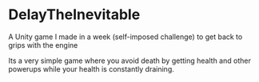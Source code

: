# DelayTheInevitable
A Unity game I made in a week (self-imposed challenge) to get back to grips with the engine

Its a very simple game where you avoid death by getting health and other powerups while your health is constantly draining.
